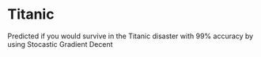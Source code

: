 # Titanic


Predicted if you would survive in the Titanic disaster with 99% accuracy by using Stocastic Gradient Decent
